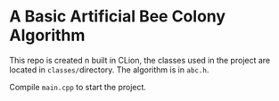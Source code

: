 # A Basic Artificial Bee Colony Algorithm
This repo is created n built in CLion, the classes used in the project are located in `classes/`directory. The algorithm is in `abc.h`.  
  
Compile `main.cpp` to start the project.
